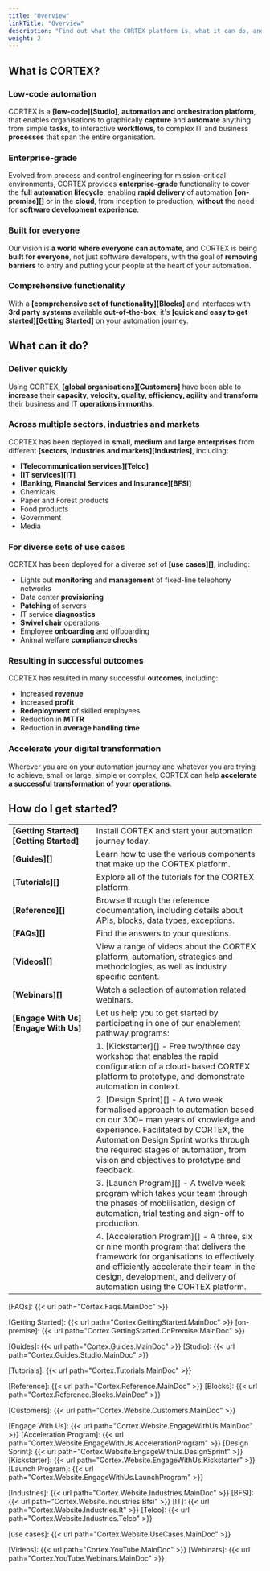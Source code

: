 ```yaml
---
title: "Overview"
linkTitle: "Overview"
description: "Find out what the CORTEX platform is, what it can do, and how you can get started?"
weight: 2
---
```


## What is CORTEX?

### Low-code automation

CORTEX is a **[low-code][Studio]**, **automation and orchestration platform**, that enables organisations to graphically **capture** and **automate** anything from simple **tasks**, to interactive **workflows**, to complex IT and business **processes** that span the entire organisation.

### Enterprise-grade

Evolved from process and control engineering for mission-critical environments, CORTEX provides **enterprise-grade** functionality to cover the **full automation lifecycle**; enabling **rapid delivery** of automation **[on-premise][]** or in the **cloud**, from inception to production, **without** the need for **software development experience**.

### Built for everyone

Our vision is **a world where everyone can automate**, and CORTEX is being **built for everyone**, not just software developers, with the goal of **removing barriers** to entry and putting your people at the heart of your automation.

### Comprehensive functionality

With a **[comprehensive set of functionality][Blocks]** and interfaces with **3rd party systems** available **out-of-the-box**, it's **[quick and easy to get started][Getting Started]** on your automation journey.

## What can it do?

### Deliver quickly

Using CORTEX, **[global organisations][Customers]** have been able to **increase** their **capacity, velocity, quality, efficiency, agility** and **transform** their business and IT **operations in months**.

### Across multiple sectors, industries and markets

CORTEX has been deployed in **small**, **medium** and **large enterprises** from different **[sectors, industries and markets][Industries]**, including:

* **[Telecommunication services][Telco]**
* **[IT services][IT]**
* **[Banking, Financial Services and Insurance][BFSI]**
* Chemicals
* Paper and Forest products
* Food products
* Government
* Media

### For diverse sets of use cases

CORTEX has been deployed for a diverse set of **[use cases][]**, including:

* Lights out **monitoring** and **management** of fixed-line telephony networks
* Data center **provisioning**
* **Patching** of servers
* IT service **diagnostics**
* **Swivel chair** operations
* Employee **onboarding** and offboarding
* Animal welfare **compliance checks**

### Resulting in successful outcomes

CORTEX has resulted in many successful **outcomes**, including:

* Increased **revenue**
* Increased **profit**
* **Redeployment** of skilled employees
* Reduction in **MTTR**
* Reduction in **average handling time**

### Accelerate your digital transformation

Wherever you are on your automation journey and whatever you are trying to achieve, small or large, simple or complex, CORTEX can help **accelerate a successful transformation of your operations**.

## How do I get started?

|||
|-----------|-------------|
|**[Getting&nbsp;Started][Getting Started]**|Install CORTEX and start your automation journey today.|
|**[Guides][]**|Learn how to use the various components that make up the CORTEX platform.|
|**[Tutorials][]**|Explore all of the tutorials for the CORTEX platform.|
|**[Reference][]**|Browse through the reference documentation, including details about APIs, blocks, data types, exceptions.|
|**[FAQs][]**|Find the answers to your questions.|
|**[Videos][]**|View a range of videos about the CORTEX platform, automation, strategies and methodologies, as well as industry specific content.|
|**[Webinars][]**|Watch a selection of automation related webinars.|
|**[Engage&nbsp;With&nbsp;Us][Engage With Us]**|Let us help you to get started by participating in one of our enablement pathway programs:
||1. [Kickstarter][] - Free two/three day workshop that enables the rapid configuration of a cloud-based CORTEX platform to prototype, and demonstrate automation in context.|
||2. [Design Sprint][] - A two week formalised approach to automation based on our 300+ man years of knowledge and experience. Facilitated by CORTEX, the Automation Design Sprint works through the required stages of automation, from vision and objectives to prototype and feedback.|
||3. [Launch Program][] - A twelve week program which takes your team through the phases of mobilisation, design of automation, trial testing and sign-off to production.|
||4. [Acceleration Program][] - A three, six or nine month program that delivers the framework for organisations to effectively and efficiently accelerate their team in the design, development, and delivery of automation using the CORTEX platform.|

[FAQs]: {{< url path="Cortex.Faqs.MainDoc" >}}

[Getting Started]: {{< url path="Cortex.GettingStarted.MainDoc" >}}
[on-premise]: {{< url path="Cortex.GettingStarted.OnPremise.MainDoc" >}}

[Guides]: {{< url path="Cortex.Guides.MainDoc" >}}
[Studio]: {{< url path="Cortex.Guides.Studio.MainDoc" >}}

[Tutorials]: {{< url path="Cortex.Tutorials.MainDoc" >}}

[Reference]: {{< url path="Cortex.Reference.MainDoc" >}}
[Blocks]: {{< url path="Cortex.Reference.Blocks.MainDoc" >}}

[Customers]: {{< url path="Cortex.Website.Customers.MainDoc" >}}

[Engage With Us]: {{< url path="Cortex.Website.EngageWithUs.MainDoc" >}}
[Acceleration Program]: {{< url path="Cortex.Website.EngageWithUs.AccelerationProgram" >}}
[Design Sprint]: {{< url path="Cortex.Website.EngageWithUs.DesignSprint" >}}
[Kickstarter]: {{< url path="Cortex.Website.EngageWithUs.Kickstarter" >}}
[Launch Program]: {{< url path="Cortex.Website.EngageWithUs.LaunchProgram" >}}

[Industries]: {{< url path="Cortex.Website.Industries.MainDoc" >}}
[BFSI]: {{< url path="Cortex.Website.Industries.Bfsi" >}}
[IT]: {{< url path="Cortex.Website.Industries.It" >}}
[Telco]: {{< url path="Cortex.Website.Industries.Telco" >}}

[use cases]: {{< url path="Cortex.Website.UseCases.MainDoc" >}}

[Videos]: {{< url path="Cortex.YouTube.MainDoc" >}}
[Webinars]: {{< url path="Cortex.YouTube.Webinars.MainDoc" >}}
